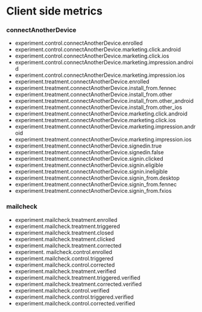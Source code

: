 # Client side metrics
### connectAnotherDevice

* experiment.control.connectAnotherDevice.enrolled
* experiment.control.connectAnotherDevice.marketing.click.android
* experiment.control.connectAnotherDevice.marketing.click.ios
* experiment.control.connectAnotherDevice.marketing.impression.android
* experiment.control.connectAnotherDevice.marketing.impression.ios
* experiment.treatment.connectAnotherDevice.enrolled
* experiment.treatment.connectAnotherDevice.install_from.fennec
* experiment.treatment.connectAnotherDevice.install_from.other
* experiment.treatment.connectAnotherDevice.install_from.other_android
* experiment.treatment.connectAnotherDevice.install_from.other_ios
* experiment.treatment.connectAnotherDevice.marketing.click.android
* experiment.treatment.connectAnotherDevice.marketing.click.ios
* experiment.treatment.connectAnotherDevice.marketing.impression.android
* experiment.treatment.connectAnotherDevice.marketing.impression.ios
* experiment.treatment.connectAnotherDevice.signedin.true
* experiment.treatment.connectAnotherDevice.signedin.false
* experiment.treatment.connectAnotherDevice.signin.clicked
* experiment.treatment.connectAnotherDevice.signin.eligible
* experiment.treatment.connectAnotherDevice.signin.ineligible
* experiment.treatment.connectAnotherDevice.signin_from.desktop
* experiment.treatment.connectAnotherDevice.signin_from.fennec
* experiment.treatment.connectAnotherDevice.signin_from.fxios

### mailcheck

* experiment.mailcheck.treatment.enrolled
* experiment.mailcheck.treatment.triggered
* experiment.mailcheck.treatment.closed
* experiment.mailcheck.treatment.clicked
* experiment.mailcheck.treatment.corrected
* experiment. mailcheck.control.enrolled
* experiment.mailcheck.control.triggered
* experiment.mailcheck.control.corrected
* experiment.mailcheck.treatment.verified
* experiment.mailcheck.treatment.triggered.verified
* experiment.mailcheck.treatment.corrected.verified
* experiment.mailcheck.control.verified
* experiment.mailcheck.control.triggered.verified
* experiment.mailcheck.control.corrected.verified

